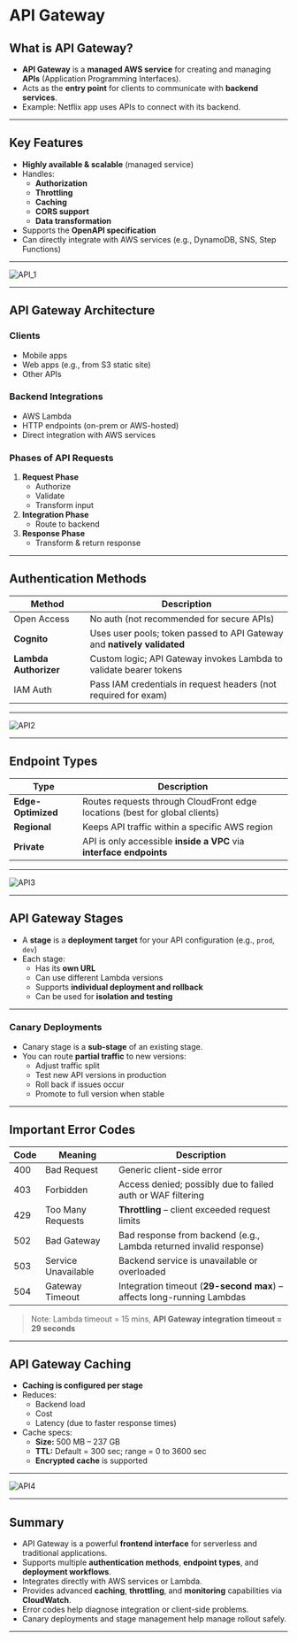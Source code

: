 # API Gateway

## What is API Gateway?

- **API Gateway** is a **managed AWS service** for creating and managing **APIs** (Application Programming Interfaces).
- Acts as the **entry point** for clients to communicate with **backend services**.
- Example: Netflix app uses APIs to connect with its backend.

---

## Key Features

- **Highly available & scalable** (managed service)
- Handles:
  - **Authorization**
  - **Throttling**
  - **Caching**
  - **CORS support**
  - **Data transformation**
- Supports the **OpenAPI specification**
- Can directly integrate with AWS services (e.g., DynamoDB, SNS, Step Functions)

---

![API_1](/Diagrams/APIGateway-1.png)

---

## API Gateway Architecture

### Clients
- Mobile apps
- Web apps (e.g., from S3 static site)
- Other APIs

### Backend Integrations
- AWS Lambda
- HTTP endpoints (on-prem or AWS-hosted)
- Direct integration with AWS services

### Phases of API Requests
1. **Request Phase**
   - Authorize
   - Validate
   - Transform input
2. **Integration Phase**
   - Route to backend
3. **Response Phase**
   - Transform & return response

---

## Authentication Methods

| Method             | Description                                                                 |
|--------------------|-----------------------------------------------------------------------------|
| Open Access        | No auth (not recommended for secure APIs)                                   |
| **Cognito**        | Uses user pools; token passed to API Gateway and **natively validated**     |
| **Lambda Authorizer** | Custom logic; API Gateway invokes Lambda to validate bearer tokens        |
| IAM Auth           | Pass IAM credentials in request headers (not required for exam)             |

---

![API2](/Diagrams/APIGateway-2.png)

---

## Endpoint Types

| Type            | Description                                                                 |
|-----------------|-----------------------------------------------------------------------------|
| **Edge-Optimized** | Routes requests through CloudFront edge locations (best for global clients) |
| **Regional**       | Keeps API traffic within a specific AWS region                             |
| **Private**        | API is only accessible **inside a VPC** via **interface endpoints**         |

---

![API3](/Diagrams/APIGateway-3.png)

---
## API Gateway Stages

- A **stage** is a **deployment target** for your API configuration (e.g., `prod`, `dev`)
- Each stage:
  - Has its **own URL**
  - Can use different Lambda versions
  - Supports **individual deployment and rollback**
  - Can be used for **isolation and testing**

---

### Canary Deployments

- Canary stage is a **sub-stage** of an existing stage.
- You can route **partial traffic** to new versions:
  - Adjust traffic split
  - Test new API versions in production
  - Roll back if issues occur
  - Promote to full version when stable

---

## Important Error Codes

| Code  | Meaning               | Description                                                                 |
|-------|------------------------|-----------------------------------------------------------------------------|
| 400   | Bad Request            | Generic client-side error                                                   |
| 403   | Forbidden              | Access denied; possibly due to failed auth or WAF filtering                 |
| 429   | Too Many Requests      | **Throttling** – client exceeded request limits                             |
| 502   | Bad Gateway            | Bad response from backend (e.g., Lambda returned invalid response)          |
| 503   | Service Unavailable    | Backend service is unavailable or overloaded                                |
| 504   | Gateway Timeout        | Integration timeout (**29-second max**) – affects long-running Lambdas      |

> Note: Lambda timeout = 15 mins, **API Gateway integration timeout = 29 seconds**

---

## API Gateway Caching

- **Caching is configured per stage**
- Reduces:
  - Backend load
  - Cost
  - Latency (due to faster response times)
- Cache specs:
  - **Size:** 500 MB – 237 GB
  - **TTL:** Default = 300 sec; range = 0 to 3600 sec
  - **Encrypted cache** is supported

---

![API4](/Diagrams/APIGateway-4.png)

---

## Summary

- API Gateway is a powerful **frontend interface** for serverless and traditional applications.
- Supports multiple **authentication methods**, **endpoint types**, and **deployment workflows**.
- Integrates directly with AWS services or Lambda.
- Provides advanced **caching**, **throttling**, and **monitoring** capabilities via **CloudWatch**.
- Error codes help diagnose integration or client-side problems.
- Canary deployments and stage management help manage rollout safely.

---

